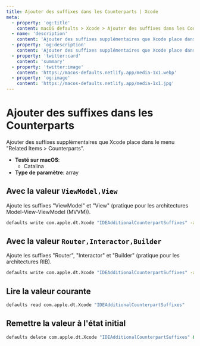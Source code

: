 ```yaml
---
title: Ajouter des suffixes dans les Counterparts | Xcode
meta:
  - property: 'og:title'
    content: macOS defaults > Xcode > Ajouter des suffixes dans les Counterparts
  - name: 'description'
    content: 'Ajouter des suffixes supplémentaires que Xcode place dans le menu &quot;Related Items > Counterparts&quot;.'
  - property: 'og:description'
    content: 'Ajouter des suffixes supplémentaires que Xcode place dans le menu &quot;Related Items > Counterparts&quot;.'
  - property: 'twitter:card'
    content: 'summary'
  - property: 'twitter:image'
    content: 'https://macos-defaults.netlify.app/media-1x1.webp'
  - property: 'og:image'
    content: 'https://macos-defaults.netlify.app/media-1x1.jpg'
---
```


# Ajouter des suffixes dans les Counterparts

Ajouter des suffixes supplémentaires que Xcode place dans le menu "Related Items > Counterparts".

<!-- break lists -->

- **Testé sur macOS**:
  - Catalina
- **Type de paramètre**: array

## Avec la valeur `ViewModel,View`

Ajoute les suffixes "ViewModel" et "View" (pratique pour les architectures Model-View-ViewModel (MVVM)).

```bash
defaults write com.apple.dt.Xcode "IDEAdditionalCounterpartSuffixes" -array-add "ViewModel" "View" && killall Xcode
```

## Avec la valeur `Router,Interactor,Builder`

Ajoute les suffixes "Router", "Interactor" et "Builder" (pratique pour les architectures RIB).

```bash
defaults write com.apple.dt.Xcode "IDEAdditionalCounterpartSuffixes" -array-add "Router" "Interactor" "Builder" && killall Xcode
```

## Lire la valeur courante

```bash
defaults read com.apple.dt.Xcode "IDEAdditionalCounterpartSuffixes"
```

## Remettre la valeur à l'état initial

```bash
defaults delete com.apple.dt.Xcode "IDEAdditionalCounterpartSuffixes" && killall Xcode
```
